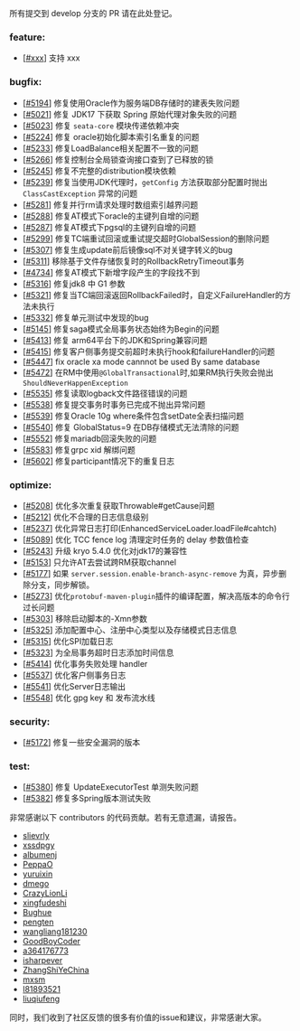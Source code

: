 所有提交到 develop 分支的 PR 请在此处登记。

<!-- 请根据PR的类型添加 `变更记录` 到以下对应位置(feature/bugfix/optimize/test) 下 -->

### feature:
- [[#xxx](https://github.com/seata/seata/pull/xxx)] 支持 xxx

### bugfix:
- [[#5194](https://github.com/seata/seata/pull/5194)] 修复使用Oracle作为服务端DB存储时的建表失败问题
- [[#5021](https://github.com/seata/seata/pull/5201)] 修复 JDK17 下获取 Spring 原始代理对象失败的问题
- [[#5023](https://github.com/seata/seata/pull/5203)] 修复 `seata-core` 模块传递依赖冲突
- [[#5224](https://github.com/seata/seata/pull/5224)] 修复 oracle初始化脚本索引名重复的问题
- [[#5233](https://github.com/seata/seata/pull/5233)] 修复LoadBalance相关配置不一致的问题
- [[#5266](https://github.com/seata/seata/pull/5265)] 修复控制台全局锁查询接口查到了已释放的锁
- [[#5245](https://github.com/seata/seata/pull/5245)] 修复不完整的distribution模块依赖
- [[#5239](https://github.com/seata/seata/pull/5239)] 修复当使用JDK代理时，`getConfig` 方法获取部分配置时抛出 `ClassCastException` 异常的问题
- [[#5281](https://github.com/seata/seata/pull/5281)] 修复并行rm请求处理时数组索引越界问题
- [[#5288](https://github.com/seata/seata/pull/5288)] 修复AT模式下oracle的主键列自增的问题
- [[#5287](https://github.com/seata/seata/pull/5287)] 修复AT模式下pgsql的主键列自增的问题
- [[#5299](https://github.com/seata/seata/pull/5299)] 修复TC端重试回滚或重试提交超时GlobalSession的删除问题
- [[#5307](https://github.com/seata/seata/pull/5307)] 修复生成update前后镜像sql不对关键字转义的bug
- [[#5311](https://github.com/seata/seata/pull/5311)] 移除基于文件存储恢复时的RollbackRetryTimeout事务
- [[#4734](https://github.com/seata/seata/pull/4734)] 修复AT模式下新增字段产生的字段找不到
- [[#5316](https://github.com/seata/seata/pull/5316)] 修复jdk8 中 G1 参数
- [[#5321](https://github.com/seata/seata/pull/5321)] 修复当TC端回滚返回RollbackFailed时，自定义FailureHandler的方法未执行
- [[#5332](https://github.com/seata/seata/pull/5332)] 修复单元测试中发现的bug
- [[#5145](https://github.com/seata/seata/pull/5145)] 修复saga模式全局事务状态始终为Begin的问题
- [[#5413](https://github.com/seata/seata/pull/5413)] 修复 arm64平台下的JDK和Spring兼容问题
- [[#5415](https://github.com/seata/seata/pull/5415)] 修复客户侧事务提交前超时未执行hook和failureHandler的问题
- [[#5447](https://github.com/seata/seata/pull/5447)] fix oracle xa mode cannnot be used By same database
- [[#5472](https://github.com/seata/seata/pull/5472)] 在RM中使用`@GlobalTransactional`时,如果RM执行失败会抛出`ShouldNeverHappenException`
- [[#5535](https://github.com/seata/seata/pull/5535)] 修复读取logback文件路径错误的问题
- [[#5538](https://github.com/seata/seata/pull/5538)] 修复提交事务时事务已完成不抛出异常问题
- [[#5539](https://github.com/seata/seata/pull/5539)] 修复Oracle 10g where条件包含setDate全表扫描问题
- [[#5540](https://github.com/seata/seata/pull/5540)] 修复 GlobalStatus=9 在DB存储模式无法清除的问题
- [[#5552](https://github.com/seata/seata/pull/5552)] 修复mariadb回滚失败的问题
- [[#5583](https://github.com/seata/seata/pull/5583)] 修复grpc xid 解绑问题
- [[#5602](https://github.com/seata/seata/pull/5602)] 修复participant情况下的重复日志

### optimize:
- [[#5208](https://github.com/seata/seata/pull/5208)] 优化多次重复获取Throwable#getCause问题
- [[#5212](https://github.com/seata/seata/pull/5212)] 优化不合理的日志信息级别
- [[#5237](https://github.com/seata/seata/pull/5237)] 优化异常日志打印(EnhancedServiceLoader.loadFile#cahtch)
- [[#5089](https://github.com/seata/seata/pull/5089)] 优化 TCC fence log 清理定时任务的 delay 参数值检查
- [[#5243](https://github.com/seata/seata/pull/5243)] 升级 kryo 5.4.0 优化对jdk17的兼容性
- [[#5153](https://github.com/seata/seata/pull/5153)] 只允许AT去尝试跨RM获取channel
- [[#5177](https://github.com/seata/seata/pull/5177)] 如果 `server.session.enable-branch-async-remove` 为真，异步删除分支，同步解锁。
- [[#5273](https://github.com/seata/seata/pull/5273)] 优化`protobuf-maven-plugin`插件的编译配置，解决高版本的命令行过长问题
- [[#5303](https://github.com/seata/seata/pull/5303)] 移除启动脚本的-Xmn参数
- [[#5325](https://github.com/seata/seata/pull/5325)] 添加配置中心、注册中心类型以及存储模式日志信息
- [[#5315](https://github.com/seata/seata/pull/5315)] 优化SPI加载日志
- [[#5323](https://github.com/seata/seata/pull/5323)] 为全局事务超时日志添加时间信息
- [[#5414](https://github.com/seata/seata/pull/5414)] 优化事务失败处理 handler
- [[#5537](https://github.com/seata/seata/pull/5537)] 优化客户侧事务日志
- [[#5541](https://github.com/seata/seata/pull/5541)] 优化Server日志输出
- [[#5548](https://github.com/seata/seata/pull/5548)] 优化 gpg key 和 发布流水线

### security:
- [[#5172](https://github.com/seata/seata/pull/5172)] 修复一些安全漏洞的版本

### test:
- [[#5380](https://github.com/seata/seata/pull/5380)] 修复 UpdateExecutorTest 单测失败问题
- [[#5382](https://github.com/seata/seata/pull/5382)] 修复多Spring版本测试失败

非常感谢以下 contributors 的代码贡献。若有无意遗漏，请报告。

<!-- 请确保您的 GitHub ID 在以下列表中 -->
- [slievrly](https://github.com/slievrly)
- [xssdpgy](https://github.com/xssdpgy)
- [albumenj](https://github.com/albumenj)
- [PeppaO](https://github.com/PeppaO)
- [yuruixin](https://github.com/yuruixin)
- [dmego](https://github.com/dmego)
- [CrazyLionLi](https://github.com/JavaLionLi)
- [xingfudeshi](https://github.com/xingfudeshi)
- [Bughue](https://github.com/Bughue)
- [pengten](https://github.com/pengten)
- [wangliang181230](https://github.com/wangliang181230)
- [GoodBoyCoder](https://github.com/GoodBoyCoder)
- [a364176773](https://github.com/a364176773)
- [isharpever](https://github.com/isharpever)
- [ZhangShiYeChina](https://github.com/ZhangShiYeChina)
- [mxsm](https://github.com/mxsm)
- [l81893521](https://github.com/l81893521)
- [liuqiufeng](https://github.com/liuqiufeng)


同时，我们收到了社区反馈的很多有价值的issue和建议，非常感谢大家。

